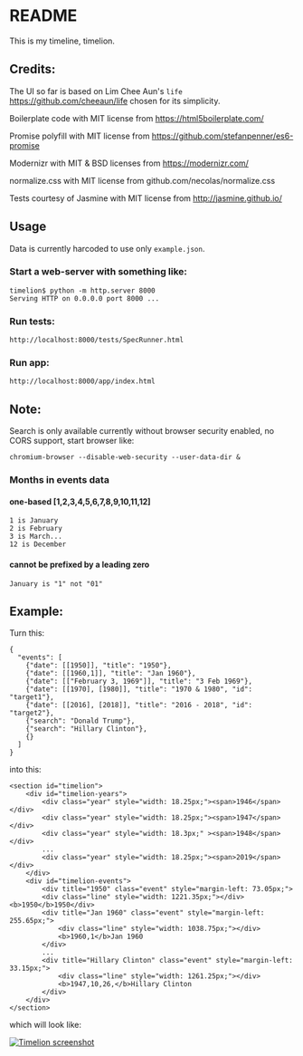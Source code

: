 # README

This is my timeline, timelion.

## Credits:

The UI so far is based on Lim Chee Aun's `life`
https://github.com/cheeaun/life chosen for its simplicity.

Boilerplate code with MIT license from https://html5boilerplate.com/

Promise polyfill with MIT license from https://github.com/stefanpenner/es6-promise

Modernizr with MIT & BSD licenses from https://modernizr.com/

normalize.css with MIT license from github.com/necolas/normalize.css

Tests courtesy of Jasmine with MIT license from http://jasmine.github.io/

## Usage

Data is currently harcoded to use only `example.json`.

### Start a web-server with something like:

	timelion$ python -m http.server 8000
	Serving HTTP on 0.0.0.0 port 8000 ...

### Run tests:

	http://localhost:8000/tests/SpecRunner.html

### Run app:

	http://localhost:8000/app/index.html

## Note:

Search is only available currently without browser security enabled,
no CORS support, start browser like:

	chromium-browser --disable-web-security --user-data-dir &

### Months in events data

#### one-based [1,2,3,4,5,6,7,8,9,10,11,12]

	1 is January
	2 is February
	3 is March...
	12 is December

#### cannot be prefixed by a leading zero

	January is "1" not "01"

## Example:

Turn this:

	{
	  "events": [
		{"date": [[1950]], "title": "1950"},
		{"date": [[1960,1]], "title": "Jan 1960"},
		{"date": [["February 3, 1969"]], "title": "3 Feb 1969"},
		{"date": [[1970], [1980]], "title": "1970 & 1980", "id": "target1"},
		{"date": [[2016], [2018]], "title": "2016 - 2018", "id": "target2"},
		{"search": "Donald Trump"},
		{"search": "Hillary Clinton"},
		{}
	  ]
	}

into this:

	<section id="timelion">
		<div id="timelion-years">
			<div class="year" style="width: 18.25px;"><span>1946</span></div>
			<div class="year" style="width: 18.25px;"><span>1947</span></div>
			<div class="year" style="width: 18.3px;" ><span>1948</span></div>
			...
			<div class="year" style="width: 18.25px;"><span>2019</span></div>
		</div>
		<div id="timelion-events">
			<div title="1950" class="event" style="margin-left: 73.05px;">
			<div class="line" style="width: 1221.35px;"></div><b>1950</b>1950</div>
			<div title="Jan 1960" class="event" style="margin-left: 255.65px;">
				<div class="line" style="width: 1038.75px;"></div>
				<b>1960,1</b>Jan 1960
			</div>
			...
			<div title="Hillary Clinton" class="event" style="margin-left: 33.15px;">
				<div class="line" style="width: 1261.25px;"></div>
				<b>1947,10,26,</b>Hillary Clinton
			</div>
		</div>
	</section>

which will look like:

[![Timelion screenshot](http://104.237.140.142/timelion/assets/screenshot.png)](http://104.237.140.142/timelion/assets/screenshot.png)

